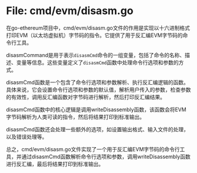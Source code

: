 # File: cmd/evm/disasm.go

在go-ethereum项目中，cmd/evm/disasm.go文件的作用是实现以十六进制格式打印EVM（以太坊虚拟机）字节码的指令。它提供了用于反汇编EVM字节码的命令行工具。

disasmCommand是用于表示`disasmCmd`命令的一组变量，包括了命令的名称、描述、变量等信息。这些变量定义了`disasmCmd`函数中处理命令行选项和参数的方式。

disasmCmd函数是一个包含了命令行选项和参数解析、执行反汇编逻辑的函数。具体来说，它会设置命令行选项和参数的默认值，解析用户传入的参数，检查参数的有效性，调用反汇编函数对字节码进行解析，然后打印反汇编结果。

disasmCmd函数中的核心逻辑是调用writeDisassembly函数，该函数会将EVM字节码解析为人类可读的指令，然后将结果打印到标准输出。

disasmCmd函数还会处理一些额外的选项，如设置输出格式、输入文件的处理，以及错误处理等。

总之，cmd/evm/disasm.go文件实现了一个用于反汇编EVM字节码的命令行工具，并通过disasmCmd函数解析命令行选项和参数，调用writeDisassembly函数进行反汇编，最后将结果打印到标准输出。

